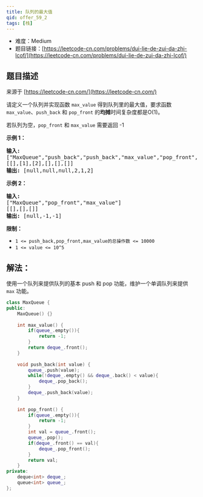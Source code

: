 ```yaml
---
title: 队列的最大值
qid: offer_59_2
tags: [栈]
---
```



- 难度：Medium
- 题目链接：[https://leetcode-cn.com/problems/dui-lie-de-zui-da-zhi-lcof/](https://leetcode-cn.com/problems/dui-lie-de-zui-da-zhi-lcof/)


## 题目描述

来源于 [https://leetcode-cn.com/](https://leetcode-cn.com/)

<p>请定义一个队列并实现函数 <code>max_value</code> 得到队列里的最大值，要求函数<code>max_value</code>、<code>push_back</code> 和 <code>pop_front</code> 的<strong>均摊</strong>时间复杂度都是O(1)。</p>

<p>若队列为空，<code>pop_front</code> 和 <code>max_value</code>&nbsp;需要返回 -1</p>

<p><strong>示例 1：</strong></p>

<pre><strong>输入:</strong> 
[&quot;MaxQueue&quot;,&quot;push_back&quot;,&quot;push_back&quot;,&quot;max_value&quot;,&quot;pop_front&quot;,&quot;max_value&quot;]
[[],[1],[2],[],[],[]]
<strong>输出:&nbsp;</strong>[null,null,null,2,1,2]
</pre>

<p><strong>示例 2：</strong></p>

<pre><strong>输入:</strong> 
[&quot;MaxQueue&quot;,&quot;pop_front&quot;,&quot;max_value&quot;]
[[],[],[]]
<strong>输出:&nbsp;</strong>[null,-1,-1]
</pre>



<p><strong>限制：</strong></p>

<ul>
	<li><code>1 &lt;= push_back,pop_front,max_value的总操作数&nbsp;&lt;= 10000</code></li>
	<li><code>1 &lt;= value &lt;= 10^5</code></li>
</ul>


## 解法：

使用一个队列来提供队列的基本 push 和 pop 功能，维护一个单调队列来提供 `max` 功能。

```c++
class MaxQueue {
public:
    MaxQueue() {}
    
    int max_value() {
        if(queue_.empty()){
            return -1;
        }
        return deque_.front();
    }
    
    void push_back(int value) {
        queue_.push(value);
        while(!deque_.empty() && deque_.back() < value){
            deque_.pop_back();
        }
        deque_.push_back(value);
    }
    
    int pop_front() {
        if(queue_.empty()){
            return -1;
        }
        int val = queue_.front();
        queue_.pop();
        if(deque_.front() == val){
            deque_.pop_front();
        }
        return val;
    }
private:
    deque<int> deque_;
    queue<int> queue_;
};
```
